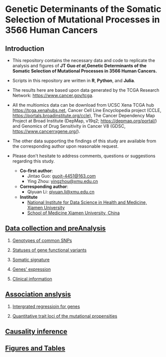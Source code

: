 # Genetic Determinants of the Somatic Selection of Mutational Processes in 3566 Human Cancers

## Introduction

* This repository contains the necessary data and code to replicate the analysis and figures of **JT Guo *et al*,Genetic Determinants of the Somatic Selection of Mutational Processes in 3566 Human Cancers.**

* Scripts in this repository are written in **R**, **Python**, and **Julia**.

* The results here are based upon data generated by the TCGA Research Network: <https://www.cancer.gov/tcga>.

* All the multiomics data can be download from UCSC Xena TCGA hub <https://tcga.xenahubs.net>, Cancer Cell Line Encyclopedia project (CCLE, <https://portals.broadinstitute.org/ccle>), The Cancer Dependency Map Project at Broad Institute (DepMap, v19q2; <https://depmap.org/portal/>) and Genomics of Drug Sensitivity in Cancer V8 (GDSC, <https://www.cancerrxgene.org/>).

* The other data supporting the findings of this study are available from the corresponding author upon reasonable request.

* Please don't hesitate to address comments, questions or suggestions regarding this study.
  - **Co-first author**:
    * Jintao Guo: guojt-4451@163.com
    * Ying Zhou: yingzhou@xmu.edu.cn
  - **Corresponding author**:
    * Qiyuan Li: qiyuan.li@xmu.edu.cn
  - **Institute**
    * [National Institute for Data Science in Health and Medicine, Xiamen University](https://nidshm.xmu.edu.cn/)
    * [School of Medicine Xiamen University, China](https://med.xmu.edu.cn/)

## [Data collection and preAnalysis](0_Data_preAnalysis)

1. [Genotypes of common SNPs](0_Data_preAnalysis/Common_SNPs)

2. [Statuses of gene functional variants](0_Data_preAnalysis/Gene_functional_status)

3. [Somatic signature](0_Data_preAnalysis/Somatic_signature/Somatic_Signature.md)

4. [Genes' expression](0_Data_preAnalysis/mRNA.md)

5. [Clinical information](0_Data_preAnalysis/clinical_info.md)

## [Association anslysis](1_Association_anslysis)

1. [Intergrated regressioin for genes](1_Association_anslysis/Intergrated_regressioin)

2. [Quantitative trait loci of the mutational propensities](1_Association_anslysis/Gene_functional_status)

## [Causality inference](2_Causality_inference/Intergrated_regression.md)

## [Figures and Tables](3_Figure_tables)
